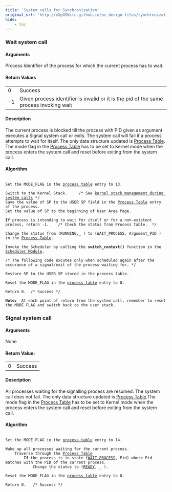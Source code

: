 ```yaml
---
title: 'System calls for Synchronization'
original_url: 'http://eXpOSNitc.github.io/os_design-files/synchronization_algos.html'
hide:
    - toc
---
```




### Wait system call

#### Arguments
Process Identifier of the process for which the current process has to wait.

#### Return Values

|     |                                                                                        |
| --- | -------------------------------------------------------------------------------------- |
| 0   | Success                                                                                |
| -1  | Given process identifier is invalid or it is the pid of the same process invoking wait |


#### Description
The current process is blocked till the process with PID given as argument
executes a Signal system call or exits. The system call will fail if a process attempts to wait for itself. The only data structure updated is [Process Table](process-table.md). The mode flag in the [Process Table](process-table.md) has to be set to Kernel mode when the process enters the system call and reset before exiting from the system call. 

#### Algorithm

<pre><code>
Set the MODE_FLAG in the <a href="../../os-design/process-table/">process table</a> entry to 13.

Switch to the Kernel Stack. 	/* See <a href="../../os-design/stack-smcall/">kernel stack management during system calls</a> */
Save the value of SP to the USER SP field in the <a href="../../os-design/process-table/">Process Table</a> entry of the process.
Set the value of SP to the beginning of User Area Page.

<b>If</b> process is intending to wait for itself or for a non-existent process, return -1.    /* Check the status from Process table.  */ 
           
Change the status from (RUNNING,_ ) to (WAIT_PROCESS, Argument_PID ) in the <a href="../../os-design/process-table/" target="_blank">Process Table</a>.
             
Invoke the Scheduler by calling the <b>switch_context()</b> function in the <a href="../../modules/module-05/">Scheduler Module</a>.

/* The following code excutes only when scheduled again after the occurance of a signal/exit of the process waiting for. */

Restore SP to the USER SP stored in the process table.

Reset the MODE_FLAG in the <a href="../../os-design/process-table/">process table</a> entry to 0.

Return 0.  /* Success */
	
<b>Note: </b> At each point of return from the system call, remember to reset the MODE FLAG and switch back to the user stack.
</code></pre> 




### Signal system call

#### Arguments
None

#### Return Value: 

|     |         |
| --- | ------- |
| 0   | Success |


#### Description
All processes waiting for the signalling process are resumed. The system call does not fail. The only data structure updated is [Process Table](process-table.md).The mode flag in the [Process Table](process-table.md) has to be set to Kernel mode when the process enters the system call and reset before exiting from the system call.

#### Algorithm

<pre><code>
Set the MODE_FLAG in the <a href="../../os-design/process-table/">process table</a> entry to 14.

Wake up all processes waiting for the current process.
    Traverse through the <a href="../../os-design/process-table/" target="_blank">Process Table</a>
	    <b>If</b> the process is in state (<a href="../../support-tools/constants/" target="_blank">WAIT_PROCESS</a>, Pid) where Pid matches with the PID of the current process.
          	Change the status to (<a href="../../support-tools/constants/" target="_blank">READY</a>, _ ).

Reset the MODE_FLAG in the <a href="../../os-design/process-table/">process table</a> entry to 0.

Return 0.   /* Success */
</code></pre>